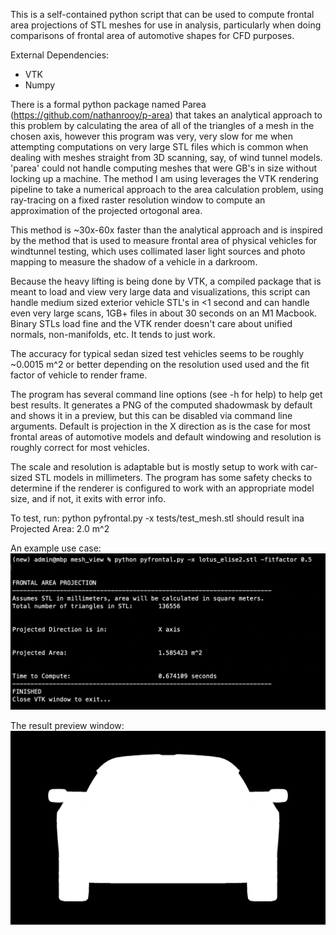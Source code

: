 This is a self-contained python script that can be used to compute frontal area
projections of STL meshes for use in analysis, particularly when doing 
comparisons of frontal area of automotive shapes for CFD purposes. 

External Dependencies: 

- VTK 
- Numpy


There is a formal python package named Parea 
(https://github.com/nathanrooy/p-area) that takes an analytical approach to this 
problem by calculating the area of all of the triangles of a mesh in the chosen 
axis, however this program was very, very slow for me when attempting 
computations on very large STL files which is common when dealing with meshes 
straight from 3D scanning, say, of wind tunnel models. 
'parea' could not handle computing meshes that were GB's in size without locking 
up a machine. 
The method I am using leverages the VTK rendering pipeline to take a numerical 
approach to the area calculation problem, using ray-tracing on a fixed raster 
resolution window to compute an approximation of the projected ortogonal area.

This method is ~30x-60x faster than the analytical approach and is inspired by
the  method that is used to measure frontal area of physical vehicles for 
windtunnel testing, which uses collimated laser light sources and photo mapping 
to measure the shadow of a vehicle in a darkroom.  

Because the heavy lifting is being done by VTK, a compiled package that is 
meant to load and view very large data and visualizations, this script can 
handle medium sized exterior vehicle STL's in <1 second and can handle even very
large scans, 1GB+ files in about 30 seconds on an M1 Macbook.  
Binary STLs load fine and the VTK render doesn't care about unified
normals, non-manifolds, etc.  It tends to just work.

The accuracy for typical sedan sized test vehicles seems to be roughly ~0.0015 m^2
or better depending on the resolution used used and the fit factor of vehicle to
render frame.  

The program has several command line options (see -h for help) to help get best
results.  It generates a PNG of the computed shadowmask by default and shows it
in a preview, but this can be disabled via command line arguments. Default is 
projection in the X direction as is the case for most frontal areas of 
automotive models and default windowing and resolution is roughly correct for 
most vehicles. 

The scale and resolution is adaptable but is mostly setup to work with car-
sized STL models in millimeters.  The program has some safety checks to 
determine if the renderer is configured to work with an appropriate model size,
and if not, it exits with error info. 

To test, run:
python pyfrontal.py -x tests/test_mesh.stl
should result ina Projected Area: 2.0 m^2

An example use case: 
![example](img/example.png)

The result preview window:
![preview](img/lotus_elise2_output.png)
